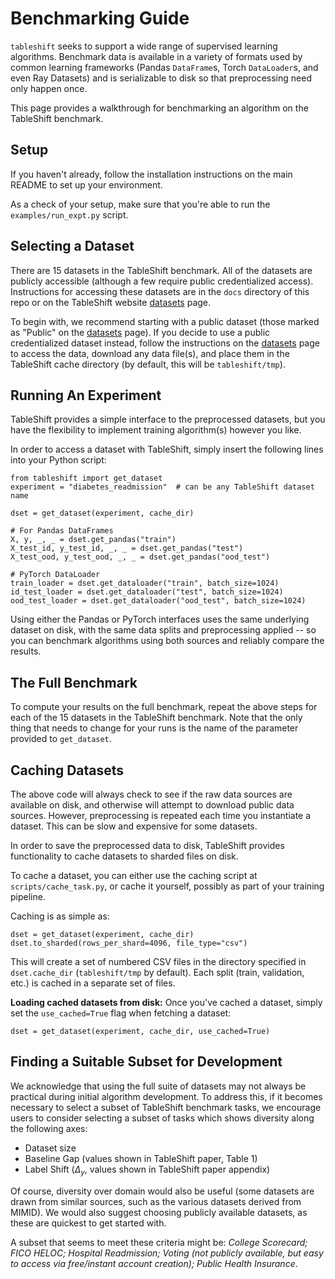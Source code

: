 # Benchmarking Guide

`tableshift` seeks to support a wide range of supervised learning algorithms. Benchmark data is available in a variety of formats used by common learning frameworks (Pandas `DataFrame`s, Torch `DataLoader`s, and even Ray Datasets) and is serializable to disk so that preprocessing need only happen once.

This page provides a walkthrough for benchmarking an algorithm on the TableShift benchmark.

## Setup

If you haven't already, follow the installation instructions on the main README to set up your environment.

As a check of your setup, make sure that you're able to run the `examples/run_expt.py` script.

## Selecting a Dataset

There are 15 datasets in the TableShift benchmark. All of the datasets are publicly accessible (although a few require public credentialized access). Instructions for accessing these datasets are in the `docs` directory of this repo or on the TableShift website [datasets](https://tableshift.org/datasets.html) page.

To begin with, we recommend starting with a public dataset (those marked as "Public" on the [datasets](https://tableshift.org/datasets.html) page). If you decide to use a public credentialized dataset instead, follow the instructions on the [datasets](https://tableshift.org/datasets.html) page to access the data, download any data file(s), and place them in the TableShift cache directory (by default, this will be `tableshift/tmp`).

## Running An Experiment

TableShift provides a simple interface to the preprocessed datasets, but you have the flexibility to implement training algorithm(s) however you like.

In order to access a dataset with TableShift, simply insert the following lines into your Python script:

``` 
from tableshift import get_dataset
experiment = "diabetes_readmission"  # can be any TableShift dataset name

dset = get_dataset(experiment, cache_dir)

# For Pandas DataFrames
X, y, _, _ = dset.get_pandas("train")
X_test_id, y_test_id, _, _ = dset.get_pandas("test")
X_test_ood, y_test_ood, _, _ = dset.get_pandas("ood_test")

# PyTorch DataLoader
train_loader = dset.get_dataloader("train", batch_size=1024)
id_test_loader = dset.get_dataloader("test", batch_size=1024)
ood_test_loader = dset.get_dataloader("ood_test", batch_size=1024)
```

Using either the Pandas or PyTorch interfaces uses the same underlying dataset on disk, with the same data splits and preprocessing applied -- so you can benchmark algorithms using both sources and reliably compare the results.

## The Full Benchmark

To compute your results on the full benchmark, repeat the above steps for each of the 15 datasets in the TableShift benchmark. Note that the only thing that needs to change for your runs is the name of the parameter provided to `get_dataset`.

## Caching Datasets

The above code will always check to see if the raw data sources are available on disk, and otherwise will attempt to download public data sources. However, preprocessing is repeated each time you instantiate a dataset. This can be slow and expensive for some datasets.

In order to save the preprocessed data to disk, TableShift provides functionality to cache datasets to sharded files on disk.

To cache a dataset, you can either use the caching script at `scripts/cache_task.py`, or cache it yourself, possibly as part of your training pipeline.

Caching is as simple as:

``` 
dset = get_dataset(experiment, cache_dir)
dset.to_sharded(rows_per_shard=4096, file_type="csv")
```

This will create a set of numbered CSV files in the directory specified in `dset.cache_dir` (`tableshift/tmp` by default). Each split (train, validation, etc.) is cached in a separate set of files.

**Loading cached datasets from disk:** Once you've cached a dataset, simply set the `use_cached=True` flag when fetching a dataset:

``` 
dset = get_dataset(experiment, cache_dir, use_cached=True)
```

## Finding a Suitable Subset for Development

We acknowledge that using the full suite of datasets may not always be practical during initial algorithm development. To address this, if it becomes necessary to select a subset of TableShift benchmark tasks, we encourage users to consider selecting a subset of tasks which shows diversity along the following axes:

* Dataset size
* Baseline Gap (values shown in TableShift paper, Table 1)
* Label Shift ($\Delta_y$, values shown in TableShift paper appendix)

Of course, diversity over domain would also be useful (some datasets are drawn from similar sources, such as the various datasets derived from MIMID). We would also suggest choosing publicly available datasets, as these are quickest to get started with.

A subset that seems to meet these criteria might be: *College Scorecard; FICO HELOC; Hospital Readmission; Voting (not publicly available, but easy to access via free/instant account creation); Public Health Insurance*.
